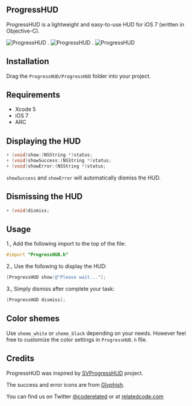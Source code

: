 ## ProgressHUD

ProgressHUD is a lightweight and easy-to-use HUD for iOS 7 (written in Objective-C).

![ProgressHUD](http://relatedcode.com/progresshud/01.png)
.
![ProgressHUD](http://relatedcode.com/progresshud/02.png)
.
![ProgressHUD](http://relatedcode.com/progresshud/03.png)

## Installation

Drag the `ProgressHUD/ProgressHUD` folder into your project.

## Requirements

- Xcode 5
- iOS 7
- ARC

## Displaying the HUD

```objective-c
+ (void)show:(NSString *)status;
+ (void)showSuccess:(NSString *)status;
+ (void)showError:(NSString *)status;
```

`showSuccess` and `showError` will automatically dismiss the HUD.

## Dismissing the HUD

```objective-c
+ (void)dismiss;
```

## Usage

1., Add the following import to the top of the file:

```objective-c
#import "ProgressHUD.h"
```

2., Use the following to display the HUD:

```objective-c
[ProgressHUD show:@"Please wait..."];
```

3., Simply dismiss after complete your task:

```objective-c
[ProgressHUD dismiss];
```

## Color shemes

Use `sheme_white` or `sheme_black` depending on your needs. However feel free to customize the color settings in `ProgressHUD.h` file.

## Credits

ProgressHUD was inspired by [SVProgressHUD](https://github.com/samvermette/SVProgressHUD) project.

The success and error icons are from [Glyphish](http://glyphish.com).

You can find us on Twitter [@coderelated](https://twitter.com/coderelated) or at [relatedcode.com](http://relatedcode.com)
